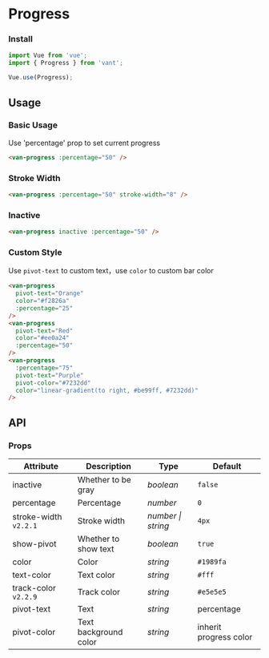 # Progress

### Install

```js
import Vue from 'vue';
import { Progress } from 'vant';

Vue.use(Progress);
```

## Usage

### Basic Usage

Use 'percentage' prop to set current progress

```html
<van-progress :percentage="50" />
```

### Stroke Width

```html
<van-progress :percentage="50" stroke-width="8" />
```

### Inactive

```html
<van-progress inactive :percentage="50" />
```


### Custom Style

Use `pivot-text` to custom text，use `color` to custom bar color

```html
<van-progress
  pivot-text="Orange"
  color="#f2826a"
  :percentage="25"
/>
<van-progress
  pivot-text="Red"
  color="#ee0a24"
  :percentage="50"
/>
<van-progress
  :percentage="75"
  pivot-text="Purple"
  pivot-color="#7232dd"
  color="linear-gradient(to right, #be99ff, #7232dd)"
/>
```

## API

### Props

| Attribute | Description | Type | Default |
|------|------|------|------|
| inactive | Whether to be gray | *boolean* | `false` |
| percentage | Percentage | *number* | `0` |
| stroke-width `v2.2.1` | Stroke width | *number \| string* | `4px` |
| show-pivot | Whether to show text | *boolean* | `true` |
| color | Color | *string* | `#1989fa` |
| text-color | Text color | *string* | `#fff` |
| track-color `v2.2.9` | Track color | *string* | `#e5e5e5` |
| pivot-text | Text | *string* | percentage |
| pivot-color | Text background color | *string* | inherit progress color |
